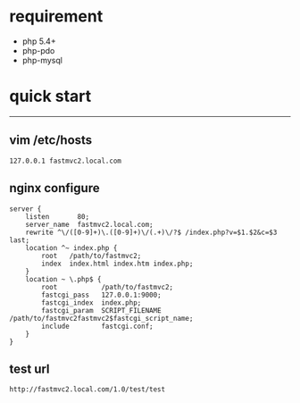 
# requirement
 - php 5.4+
 - php-pdo
 - php-mysql

# quick start
---
## vim /etc/hosts
    127.0.0.1 fastmvc2.local.com

## nginx configure
    server {  
        listen       80;
        server_name  fastmvc2.local.com;
        rewrite ^\/([0-9]+)\.([0-9]+)\/(.+)\/?$ /index.php?v=$1.$2&c=$3 last;
        location ^~ index.php {
            root   /path/to/fastmvc2;
            index  index.html index.htm index.php;
        }
        location ~ \.php$ {
            root           /path/to/fastmvc2;
            fastcgi_pass   127.0.0.1:9000;
            fastcgi_index  index.php;
            fastcgi_param  SCRIPT_FILENAME  /path/to/fastmvc2fastmvc2$fastcgi_script_name;
            include        fastcgi.conf;
        }
    }

## test url
`http://fastmvc2.local.com/1.0/test/test`
